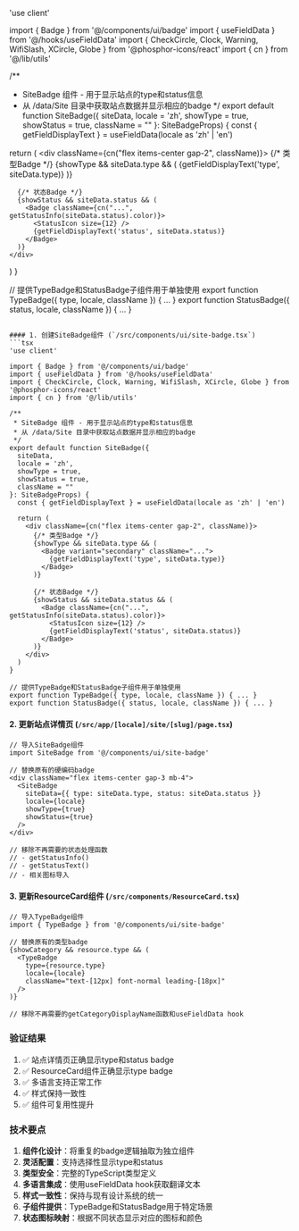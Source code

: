 'use client'

import { Badge } from '@/components/ui/badge'
import { useFieldData } from '@/hooks/useFieldData'
import { CheckCircle, Clock, Warning, WifiSlash, XCircle, Globe } from '@phosphor-icons/react'
import { cn } from '@/lib/utils'

/**
 * SiteBadge 组件 - 用于显示站点的type和status信息
 * 从 /data/Site 目录中获取站点数据并显示相应的badge
 */
export default function SiteBadge({ 
  siteData, 
  locale = 'zh', 
  showType = true, 
  showStatus = true,
  className = ""
}: SiteBadgeProps) {
  const { getFieldDisplayText } = useFieldData(locale as 'zh' | 'en')

  return (
    <div className={cn("flex items-center gap-2", className)}>
      {/* 类型Badge */}
      {showType && siteData.type && (
        <Badge variant="secondary" className="...">
          {getFieldDisplayText('type', siteData.type)}
        </Badge>
      )}
      
      {/* 状态Badge */}
      {showStatus && siteData.status && (
        <Badge className={cn("...", getStatusInfo(siteData.status).color)}>
          <StatusIcon size={12} />
          {getFieldDisplayText('status', siteData.status)}
        </Badge>
      )}
    </div>
  )
}

// 提供TypeBadge和StatusBadge子组件用于单独使用
export function TypeBadge({ type, locale, className }) { ... }
export function StatusBadge({ status, locale, className }) { ... }
```

#### 1. 创建SiteBadge组件 (`/src/components/ui/site-badge.tsx`)
```tsx
'use client'

import { Badge } from '@/components/ui/badge'
import { useFieldData } from '@/hooks/useFieldData'
import { CheckCircle, Clock, Warning, WifiSlash, XCircle, Globe } from '@phosphor-icons/react'
import { cn } from '@/lib/utils'

/**
 * SiteBadge 组件 - 用于显示站点的type和status信息
 * 从 /data/Site 目录中获取站点数据并显示相应的badge
 */
export default function SiteBadge({ 
  siteData, 
  locale = 'zh', 
  showType = true, 
  showStatus = true,
  className = ""
}: SiteBadgeProps) {
  const { getFieldDisplayText } = useFieldData(locale as 'zh' | 'en')

  return (
    <div className={cn("flex items-center gap-2", className)}>
      {/* 类型Badge */}
      {showType && siteData.type && (
        <Badge variant="secondary" className="...">
          {getFieldDisplayText('type', siteData.type)}
        </Badge>
      )}
      
      {/* 状态Badge */}
      {showStatus && siteData.status && (
        <Badge className={cn("...", getStatusInfo(siteData.status).color)}>
          <StatusIcon size={12} />
          {getFieldDisplayText('status', siteData.status)}
        </Badge>
      )}
    </div>
  )
}

// 提供TypeBadge和StatusBadge子组件用于单独使用
export function TypeBadge({ type, locale, className }) { ... }
export function StatusBadge({ status, locale, className }) { ... }
```

#### 2. 更新站点详情页 (`/src/app/[locale]/site/[slug]/page.tsx`)
```tsx
// 导入SiteBadge组件
import SiteBadge from '@/components/ui/site-badge'

// 替换原有的硬编码badge
<div className="flex items-center gap-3 mb-4">
  <SiteBadge 
    siteData={{ type: siteData.type, status: siteData.status }}
    locale={locale}
    showType={true}
    showStatus={true}
  />
</div>

// 移除不再需要的状态处理函数
// - getStatusInfo()
// - getStatusText()
// - 相关图标导入
```

#### 3. 更新ResourceCard组件 (`/src/components/ResourceCard.tsx`)
```tsx
// 导入TypeBadge组件
import { TypeBadge } from '@/components/ui/site-badge'

// 替换原有的类型badge
{showCategory && resource.type && (
  <TypeBadge 
    type={resource.type}
    locale={locale}
    className="text-[12px] font-normal leading-[18px]"
  />
)}

// 移除不再需要的getCategoryDisplayName函数和useFieldData hook
```

### 验证结果
1. ✅ 站点详情页正确显示type和status badge
2. ✅ ResourceCard组件正确显示type badge
3. ✅ 多语言支持正常工作
4. ✅ 样式保持一致性
5. ✅ 组件可复用性提升

### 技术要点
1. **组件化设计**：将重复的badge逻辑抽取为独立组件
2. **灵活配置**：支持选择性显示type和status
3. **类型安全**：完整的TypeScript类型定义
4. **多语言集成**：使用useFieldData hook获取翻译文本
5. **样式一致性**：保持与现有设计系统的统一
6. **子组件提供**：TypeBadge和StatusBadge用于特定场景
7. **状态图标映射**：根据不同状态显示对应的图标和颜色